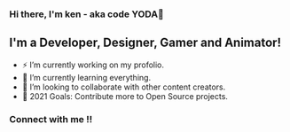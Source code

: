 ### Hi there, I'm ken - aka code YODA👋

## I'm a Developer, Designer, Gamer and Animator!

- ⚡ I’m currently working on my profolio.
- 🌱 I’m currently learning everything.
- 👯 I’m looking to collaborate with other content creators.
- 🥅 2021 Goals: Contribute more to Open Source projects.

### Connect with me !!
